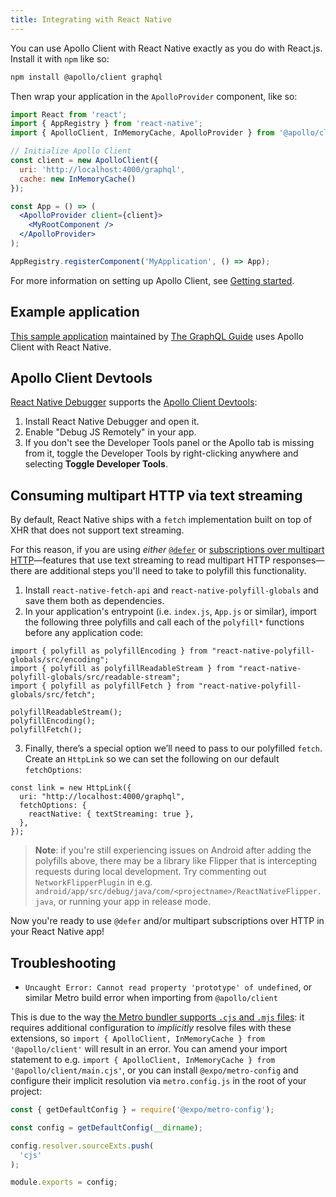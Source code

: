 ```yaml
---
title: Integrating with React Native
---
```


You can use Apollo Client with React Native exactly as you do with React.js. Install it with `npm` like so:

```bash
npm install @apollo/client graphql
```

Then wrap your application in the `ApolloProvider` component, like so:

```jsx
import React from 'react';
import { AppRegistry } from 'react-native';
import { ApolloClient, InMemoryCache, ApolloProvider } from '@apollo/client';

// Initialize Apollo Client
const client = new ApolloClient({
  uri: 'http://localhost:4000/graphql',
  cache: new InMemoryCache()
});

const App = () => (
  <ApolloProvider client={client}>
    <MyRootComponent />
  </ApolloProvider>
);

AppRegistry.registerComponent('MyApplication', () => App);
```

For more information on setting up Apollo Client, see [Getting started](../get-started/).

## Example application

[This sample application](https://github.com/GraphQLGuide/guide-react-native) maintained by [The GraphQL Guide](https://graphql.guide/) uses Apollo Client with React Native.

## Apollo Client Devtools

[React Native Debugger](https://github.com/jhen0409/react-native-debugger) supports the [Apollo Client Devtools](../development-testing/developer-tooling/#apollo-client-devtools):

1. Install React Native Debugger and open it.
2. Enable "Debug JS Remotely" in your app.
3. If you don't see the Developer Tools panel or the Apollo tab is missing from it, toggle the Developer Tools by right-clicking anywhere and selecting **Toggle Developer Tools**.

## Consuming multipart HTTP via text streaming

By default, React Native ships with a `fetch` implementation built on top of XHR that does not support text streaming.

For this reason, if you are using *either* [`@defer`](../data/defer) or [subscriptions over multipart HTTP](../data/subscriptions#subscriptions-via-multipart-http)—features that use text streaming to read multipart HTTP responses—there are additional steps you'll need to take to polyfill this functionality.

1. Install `react-native-fetch-api` and `react-native-polyfill-globals` and save them both as dependencies.
2. In your application's entrypoint (i.e. `index.js`, `App.js` or similar), import the following three polyfills and call each of the `polyfill*` functions before any application code:
  ```tsx
  import { polyfill as polyfillEncoding } from "react-native-polyfill-globals/src/encoding";
  import { polyfill as polyfillReadableStream } from "react-native-polyfill-globals/src/readable-stream";
  import { polyfill as polyfillFetch } from "react-native-polyfill-globals/src/fetch";

  polyfillReadableStream();
  polyfillEncoding();
  polyfillFetch();
  ```
3. Finally, there’s a special option we’ll need to pass to our polyfilled `fetch`. Create an `HttpLink` so we can set the following on our default `fetchOptions`:
```tsx
const link = new HttpLink({
  uri: "http://localhost:4000/graphql",
  fetchOptions: {
    reactNative: { textStreaming: true },
  },
});
```

> **Note**: if you're still experiencing issues on Android after adding the polyfills above, there may be a library like Flipper that is intercepting requests during local development. Try commenting out `NetworkFlipperPlugin` in e.g. `android/app/src/debug/java/com/<projectname>/ReactNativeFlipper.java`, or running your app in release mode.

Now you're ready to use `@defer` and/or multipart subscriptions over HTTP in your React Native app!

## Troubleshooting

* `Uncaught Error: Cannot read property 'prototype' of undefined`, or similar Metro build error when importing from `@apollo/client`

This is due to the way [the Metro bundler supports `.cjs` and `.mjs` files](https://github.com/facebook/metro/issues/535#issuecomment-1198071838): it requires additional configuration to _implicitly_ resolve files with these extensions, so `import { ApolloClient, InMemoryCache } from '@apollo/client'` will result in an error. You can amend your import statement to e.g. `import { ApolloClient, InMemoryCache } from '@apollo/client/main.cjs'`, or you can install `@expo/metro-config` and configure their implicit resolution via `metro.config.js` in the root of your project:

```js title="metro.config.js"
const { getDefaultConfig } = require('@expo/metro-config');

const config = getDefaultConfig(__dirname);

config.resolver.sourceExts.push(
  'cjs'
);

module.exports = config;
```
